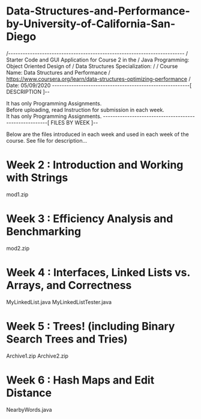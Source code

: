 # Data-Structures-and-Performance-by-University-of-California-San-Diego
/-------------------------------------------------------------------------
/ Starter Code and GUI Application for Course 2 in the
/ Java Programming: Object Oriented Design of 
/ Data Structures Specialization:
/
/ Course Name: Data Structures and Performance
/ https://www.coursera.org/learn/data-structures-optimizing-performance
/ Date: 05/09/2020
---------------------------------------------------------[ DESCRIPTION ]--

It has only Programming Assignments.  
Before uploading, read Instruction for submission in each week.  
It has only Programming Assignments.
-------------------------------------------------------[ FILES BY WEEK ]--

Below are the files introduced in each week and used in each week
of the course. See file for description...

Week 2 : Introduction and Working with Strings
==============================================
mod1.zip

Week 3 : Efficiency Analysis and Benchmarking
=============================================
mod2.zip

Week 4 : Interfaces, Linked Lists vs. Arrays, and Correctness
=============================================================
MyLinkedList.java
MyLinkedListTester.java

Week 5 : Trees! (including Binary Search Trees and Tries)
=========================================================
Archive1.zip
Archive2.zip

Week 6 : Hash Maps and Edit Distance
====================================
NearbyWords.java
